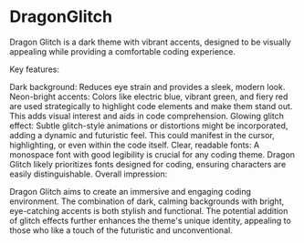 # DragonGlitch
Dragon Glitch is a dark theme with vibrant accents, designed to be visually appealing while providing a comfortable coding experience.

Key features:

Dark background: Reduces eye strain and provides a sleek, modern look.
Neon-bright accents: Colors like electric blue, vibrant green, and fiery red are used strategically to highlight code elements and make them stand out. This adds visual interest and aids in code comprehension.
Glowing glitch effect: Subtle glitch-style animations or distortions might be incorporated, adding a dynamic and futuristic feel. This could manifest in the cursor, highlighting, or even within the code itself.
Clear, readable fonts: A monospace font with good legibility is crucial for any coding theme. Dragon Glitch likely prioritizes fonts designed for coding, ensuring characters are easily distinguishable.
Overall impression:

Dragon Glitch aims to create an immersive and engaging coding environment. The combination of dark, calming backgrounds with bright, eye-catching accents is both stylish and functional. The potential addition of glitch effects further enhances the theme's unique identity, appealing to those who like a touch of the futuristic and unconventional.
